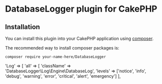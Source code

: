 # DatabaseLogger plugin for CakePHP

## Installation

You can install this plugin into your CakePHP application using [composer](http://getcomposer.org).

The recommended way to install composer packages is:

```
composer require your-name-here/DatabaseLogger
```
'Log' => [
	'all' => [
	    'className' => 'DatabaseLogger\Log\Engine\DatabaseLog',
	    'levels' => ['notice', 'info', 'debug', 'warning', 'error', 'critical', 'alert', 'emergency']
	],